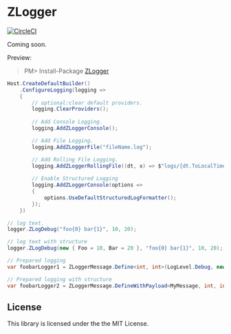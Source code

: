 ZLogger
===
[![CircleCI](https://circleci.com/gh/Cysharp/ZLogger.svg?style=svg)](https://circleci.com/gh/Cysharp/ZLogger)

Coming soon.

Preview:

> PM> Install-Package [ZLogger](https://www.nuget.org/packages/ZLogger)

```csharp
Host.CreateDefaultBuilder()
    .ConfigureLogging(logging =>
    {
        // optional:clear default providers.
        logging.ClearProviders();
        
        // Add Console Logging.
        logging.AddZLoggerConsole();

        // Add File Logging.
        logging.AddZLoggerFile("fileName.log");

        // Add Rolling File Logging.
        logging.AddZLoggerRollingFile((dt, x) => $"logs/{dt.ToLocalTime():yyyy-MM-dd}_{x:000}.log", x => x.ToLocalTime().Date, 1024 * 1024);
       
        // Enable Structured Logging
        logging.AddZLoggerConsole(options =>
        {
            options.UseDefaultStructuredLogFormatter();
        });
    })
```

```csharp
// log text.
logger.ZLogDebug("foo{0} bar{1}", 10, 20);

// log text with structure
logger.ZLogDebug(new { Foo = 10, Bar = 20 }, "foo{0} bar{1}", 10, 20);

// Prepared logging
var foobarLogger1 = ZLoggerMessage.Define<int, int>(LogLevel.Debug, new EventId(10, "hoge"), "foo{0} bar{1}");

// Prepared logging with structure
var foobarLogger2 = ZLoggerMessage.DefineWithPayload<MyMessage, int, int>(LogLevel.Warning, new EventId(10, "hoge"), "foo{0} bar{1}");
```

License
---
This library is licensed under the the MIT License.